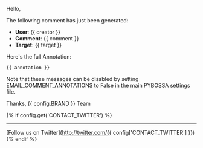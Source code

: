 Hello,

The following comment has just been generated:

- **User**: {{ creator }}
- **Comment**: {{ comment }}
- **Target**: {{ target }}

Here's the full Annotation:

```
{{ annotation }}
```

Note that these messages can be disabled by setting EMAIL_COMMENT_ANNOTATIONS
to False in the main PYBOSSA settings file.

Thanks,
{{ config.BRAND }} Team

{% if config.get('CONTACT_TWITTER') %}
***

[Follow us on Twitter](http://twitter.com/{{ config['CONTACT_TWITTER'] }})
{% endif %}